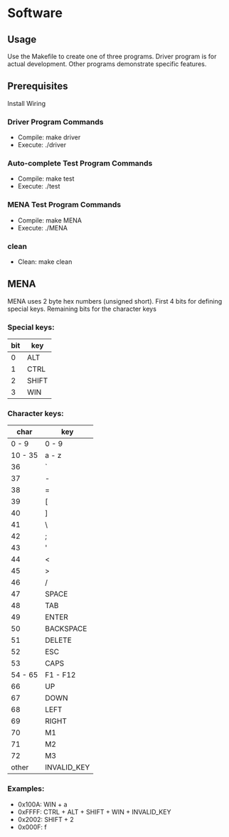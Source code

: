 # Software

## Usage

Use the Makefile to create one of three programs. Driver program is for actual development. Other
programs demonstrate specific features.

## Prerequisites
Install Wiring

### Driver Program Commands
- Compile: make driver
- Execute: ./driver

### Auto-complete Test Program Commands
- Compile: make test
- Execute: ./test

### MENA Test Program Commands
- Compile: make MENA
- Execute: ./MENA

### clean
- Clean: make clean

## MENA

MENA uses 2 byte hex numbers (unsigned short). First 4 bits for defining special keys. Remaining
bits for the character keys

### Special keys:
| bit | key   |
|-----|-------|
| 0   | ALT   |
| 1   | CTRL  |
| 2   | SHIFT |
| 3   | WIN   |

### Character keys:
| char    | key         |
|---------|-------------|
| 0 - 9   | 0 - 9       |
| 10 - 35 | a - z       |
| 36      | `           |
| 37      | -           |
| 38      | =           |
| 39      | [           |
| 40      | ]           |
| 41      | \           |
| 42      | ;           |
| 43      | '           |
| 44      | <           |
| 45      | >           |
| 46      | /           |
| 47      | SPACE       |
| 48      | TAB         |
| 49      | ENTER       |
| 50      | BACKSPACE   |
| 51      | DELETE      |
| 52      | ESC         |
| 53      | CAPS        |
| 54 - 65 | F1 - F12    |
| 66      | UP          |
| 67      | DOWN        |
| 68      | LEFT        |
| 69      | RIGHT       |
| 70      | M1          |
| 71      | M2          |
| 72      | M3          |
| other   | INVALID_KEY |

### Examples:
- 0x100A: WIN + a
- 0xFFFF: CTRL + ALT + SHIFT + WIN + INVALID_KEY
- 0x2002: SHIFT + 2
- 0x000F: f